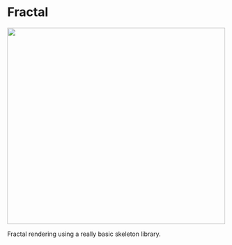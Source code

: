 # Fractal

<img src="screenshots/fractol.gif" width="500" height="450">  
  
Fractal rendering using a really basic skeleton library.
